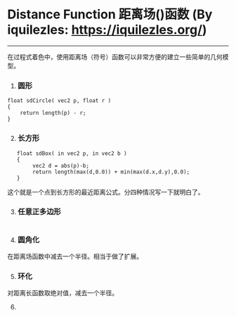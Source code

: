 
# Distance Function 距离场()函数 (By iquilezles: https://iquilezles.org/)
---
在过程式着色中，使用距离场（符号）函数可以非常方便的建立一些简单的几何模型。

1. ### 圆形
```
float sdCircle( vec2 p, float r )
{
    return length(p) - r;
}
```

2. ### 长方形

```
   float sdBox( in vec2 p, in vec2 b )
   {
        vec2 d = abs(p)-b;
        return length(max(d,0.0)) + min(max(d.x,d.y),0.0);
   }
``` 

这个就是一个点到长方形的最近距离公式。分四种情况写一下就明白了。

3. ### 任意正多边形

```
```

4. ### 圆角化

在距离场函数中减去一个半径。相当于做了扩展。

5. ### 环化

对距离长函数取绝对值，减去一个半径。

6. 